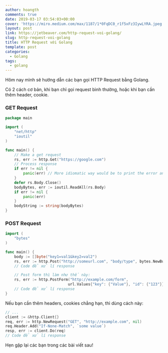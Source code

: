 ```yaml
---
author: hoangth
comments: true
date: 2019-03-17 03:54:03+00:00
cover: 'https://miro.medium.com/max/1187/1*0FqDC0_r1f5xFz3IywLYRA.jpeg'
layout: post
link: https://jetbeaver.com/http-request-voi-golang/
slug: http-request-voi-golang
title: HTTP Request với Golang
template: post
categories:
  - Golang
tags:
  - golang
---
```


Hôm nay mình sẽ hướng dẫn các bạn gọi HTTP Request bằng Golang.

Có 2 cách cơ bản, khi bạn chỉ gọi request bình thường, hoặc khi bạn cần thêm header, cookie.

### GET Request

```go
package main

import (
    "net/http"
    "ioutil"
)

func main() {
    // Make a get request
    rs, err := http.Get("https://google.com")
    // Process response
    if err != nil {
        panic(err) // More idiomatic way would be to print the error and die unless it's a serious error
    }
    defer rs.Body.Close()
    bodyBytes, err := ioutil.ReadAll(rs.Body)
    if err != nil {
        panic(err)
    }
    bodyString := string(bodyBytes)
}
```

### POST Request

```go
import (
    "bytes"
)

func main() {
    body := []byte("key1=val1&key2=val2")
    rs, err := http.Post("http://someurl.com", "body/type", bytes.NewBuffer(body))
    // Code để xử lí response

    // Post form thì làm như thế này:
    rs, err := http.PostForm("http://example.com/form",
                            url.Values{"key": {"Value"}, "id": {"123"}})
    // Code để xử lí response
}
```

Nếu bạn cần thêm headers, cookies chẳng hạn, thì dùng cách này:

```go
// ...
client := &http.Client{}
req, err := http.NewRequest("GET", "http://example.com", nil)
req.Header.Add("If-None-Match", `some value`)
resp, err := client.Do(req)
// Code để xử lí response
```

Hẹn gặp lại các bạn trong các bài viết sau!
